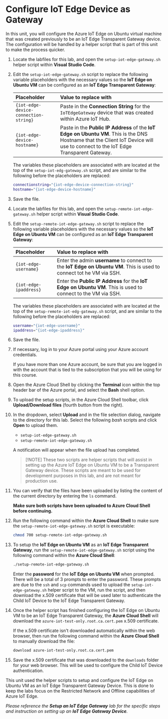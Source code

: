 # Configure IoT Edge Device as Gateway

In this unit, you will configure the Azure IoT Edge on Ubuntu virtual machine that was created previously to be an IoT Edge Transparent Gateway device. The configuration will be handled by a helper script that is part of this unit to make the process quicker.

1. Locate the labfiles for this lab, and open the `setup-iot-edge-gateway.sh` helper script within **Visual Studio Code**.

1. Edit the `setup-iot-edge-gateway.sh` script to replace the following variable placeholders with the necessary values so the **IoT Edge on Ubuntu VM** can be configured as an **IoT Edge Transparent Gateway**:

    | Placeholder | Value to replace with |
    | :--- | :--- |
    | `{iot-edge-device-connection-string}` | Paste in the **Connection String** for the `IoTEdgeGateway` device that was created within Azure IoT Hub.
    | `{iot-edge-device-hostname}` | Paste in the **Public IP Address** of the **IoT Edge on Ubuntu VM**. This is the DNS Hostname that the Client IoT Device will use to connect to the IoT Edge Transparent Gateway.

    The variables these placeholders are associated with are located at the top of the `setup-iot-edg-gateway.sh` script, and are similar to the following before the placeholders are replaced:

    ```sh
    connectionstring="{iot-edge-device-connection-string}"
    hostname="{iot-edge-device-hostname}"
    ```

1. Save the file.

1. Locate the labfiles for this lab, and open the `setup-remote-iot-edge-gateway.sh` helper script within **Visual Studio Code**.

1. Edit the `setup-remote-iot-edge-gateway.sh` script to replace the following variable placeholders with the necessary values so the **IoT Edge on Ubuntu VM** can be configured as an **IoT Edge Transparent Gateway**:

    | Placeholder | Value to replace with |
    | :--- | :--- |
    | `{iot-edge-username}` | Enter the admin **username** to connect to the **IoT Edge on Ubuntu VM**. This is used to connect tot he VM via SSH.
    | `{iot-edge-ipaddress}` | Enter the **Public IP Address** for the **IoT Edge on Ubuntu VM**. This is used to connect to the VM via SSH.

    The variables these placeholders are associated with are located at the top of the `setup-remote-iot-edg-gateway.sh` script, and are similar to the following before the placeholders are replaced:

    ```sh
    username="{iot-edge-username}"
    ipaddress="{iot-edge-ipaddress}"
    ```

1. Save the file.

1. If necessary, log in to your Azure portal using your Azure account credentials.

    If you have more than one Azure account, be sure that you are logged in with the account that is tied to the subscription that you will be using for this course.

1. Open the Azure Cloud Shell by clicking the **Terminal** icon within the top header bar of the Azure portal, and select the **Bash** shell option.

1. To upload the setup scripts, in the Azure Cloud Shell toolbar, click **Upload/Download files** (fourth button from the right).

1. In the dropdown, select **Upload** and in the file selection dialog, navigate to the directory for this lab. Select the following _bash_ scripts and click **Open** to upload them.

    - `setup-iot-edge-gateway.sh`
    - `setup-remote-iot-edge-gateway.sh`

    A notification will appear when the file upload has completed.

    > [!NOTE] These two scripts are helper scripts that will assist in setting up the Azure IoT Edge on Ubuntu VM to be a Transparent Gateway device. These scripts are meant to be used for development purposes in this lab, and are not meant for production use.

1. You can verify that the files have been uploaded by listing the content of the current directory by entering the `ls` command.

    **Make sure both scripts have been uploaded to Azure Cloud Shell before continuing.**

1. Run the following command within the **Azure Cloud Shell** to make sure the `setup-remote-iot-edge-gateway.sh` script is executable:

    ```sh
    chmod 700 setup-remote-iot-edge-gateway.sh
    ```

1. To setup the **IoT Edge on Ubuntu VM** as an **IoT Edge Transparent Gateway**, run the `setup-remote-iot-edge-gateway.sh` script using the following command within the **Azure Cloud Shell**:

    ```sh
    ./setup-remote-iot-edge-gateway.sh
    ```

    Enter the **password** for the **IoT Edge on Ubuntu VM** when prompted. There will be a total of 3 prompts to enter the password. These prompts are due to the `ssh` and `scp` commands used to upload the `setup-iot-edge-gateway.sh` helper script to the VM, run the script, and then download the x.509 certificate that will be used later to authenticate the Child IoT Device to the IoT Edge Transparent Gateway.

1. Once the helper script has finished configuring the IoT Edge on Ubuntu VM to be an IoT Edge Transparent Gateway, the **Azure Cloud Shell** will download the `azure-iot-test-only.root.ca.cert.pem` x.509 certificate.

    If the x.509 certificate isn't downloaded automatically within the web browser, then run the following command within the **Azure Cloud Shell** to manually download the file:

    ```sh
    download azure-iot-test-only.root.ca.cert.pem
    ```

1. Save the x.509 certificate that was downloaded to the `downloads` folder for your web browser. This will be used to configure the Child IoT Device authentication.

This unit used the helper scripts to setup and configure the IoT Edge on Ubuntu VM as an IoT Edge Transparent Gateway Device. This is done to keep the labs focus on the Restricted Network and Offline capabilities of Azure IoT Edge.

_Please reference the **Setup an IoT Edge Gateway** lab for the specific steps and instruction on setting up an **IoT Edge Gateway Device**._
